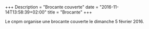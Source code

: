 +++
Description = "Brocante couverte"
date = "2016-11-14T13:58:39+02:00"
title = "Brocante"
+++

Le cnpm organise une brocante couverte le dimanche 5 février 2016.



